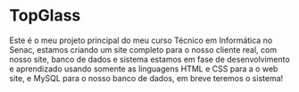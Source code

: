 # TopGlass
Este é o meu projeto principal do meu curso Técnico em Informática no Senac, estamos criando um site completo para o nosso cliente real, com nosso site, banco de dados e sistema estamos em fase de desenvolvimento e aprendizado usando somente as linguagens HTML e CSS para a o web site, e MySQL para o nosso banco de dados, em breve teremos o sistema!

